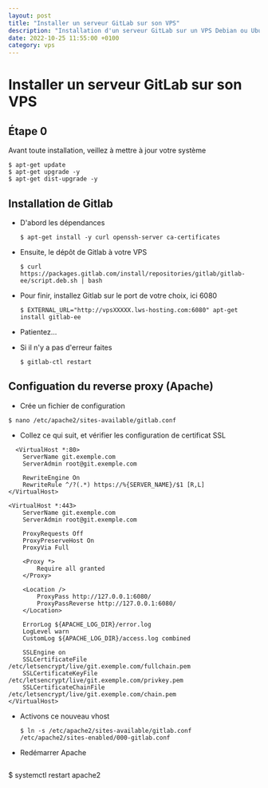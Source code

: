```yaml
---
layout: post
title: "Installer un serveur GitLab sur son VPS"
description: "Installation d'un serveur GitLab sur un VPS Debian ou Ubuntu"
date: 2022-10-25 11:55:00 +0100
category: vps
---
```


# **Installer un serveur GitLab sur son VPS**

## Étape 0
Avant toute installation, veillez à mettre à jour votre système 
```
$ apt-get update  
$ apt-get upgrade -y  
$ apt-get dist-upgrade -y
```

## Installation de Gitlab
- D'abord les dépendances
	```
	$ apt-get install -y curl openssh-server ca-certificates
	```

- Ensuite, le dépôt de Gitlab à votre VPS
	```
	$ curl https://packages.gitlab.com/install/repositories/gitlab/gitlab-ee/script.deb.sh | bash
	```

- Pour finir, installez Gitlab sur le port de votre choix, ici 6080
	```
	$ EXTERNAL_URL="http://vpsXXXXX.lws-hosting.com:6080" apt-get install gitlab-ee
	```

- Patientez...
- Si il n'y a pas d'erreur faites
	```
	$ gitlab-ctl restart
	```

## Configuation du reverse proxy (Apache)

- Crée un fichier de configuration
```
$ nano /etc/apache2/sites-available/gitlab.conf
```
- Collez ce qui suit, et vérifier les configuration de certificat SSL
```
  <VirtualHost *:80>
    ServerName git.exemple.com
    ServerAdmin root@git.exemple.com

    RewriteEngine On
    RewriteRule ^/?(.*) https://%{SERVER_NAME}/$1 [R,L]
</VirtualHost>

<VirtualHost *:443>
    ServerName git.exemple.com
    ServerAdmin root@git.exemple.com

    ProxyRequests Off
    ProxyPreserveHost On
    ProxyVia Full

    <Proxy *>
        Require all granted
    </Proxy>

    <Location />
        ProxyPass http://127.0.0.1:6080/
        ProxyPassReverse http://127.0.0.1:6080/
    </Location>

    ErrorLog ${APACHE_LOG_DIR}/error.log
    LogLevel warn
    CustomLog ${APACHE_LOG_DIR}/access.log combined

    SSLEngine on
    SSLCertificateFile /etc/letsencrypt/live/git.exemple.com/fullchain.pem
    SSLCertificateKeyFile /etc/letsencrypt/live/git.exemple.com/privkey.pem
    SSLCertificateChainFile /etc/letsencrypt/live/git.exemple.com/chain.pem
</VirtualHost>
```
- Activons ce nouveau vhost
  ```
  $ ln -s /etc/apache2/sites-available/gitlab.conf /etc/apache2/sites-enabled/000-gitlab.conf
  ```
 - Redémarrer Apache
   ```
  $ systemctl restart apache2
  ```
